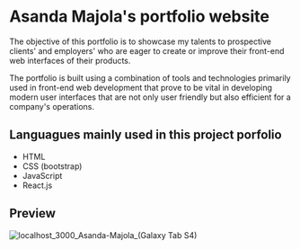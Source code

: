 # Asanda Majola's portfolio website

 The objective of this portfolio is to showcase my talents to prospective clients' and employers' who are eager to create or improve their front-end web interfaces of their products.

 The portfolio is built using a combination of tools and technologies primarily used in front-end web development that prove to be vital in developing modern user interfaces that are not only user friendly but also efficient for a company's operations.

## Languagues mainly used in this project porfolio

* HTML
* CSS (bootstrap)
* JavaScript
* React.js

## Preview

![localhost_3000_Asanda-Majola_(Galaxy Tab S4)](https://user-images.githubusercontent.com/89397749/185749979-587aa56a-1b35-48d4-837c-f43240630262.png)

